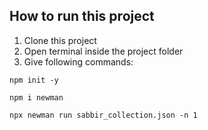 ## How to run this project

1. Clone this project
2. Open terminal inside the project folder
3. Give following commands:
```
npm init -y

npm i newman

npx newman run sabbir_collection.json -n 1










